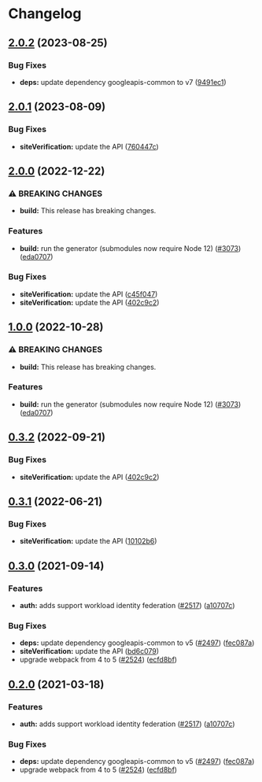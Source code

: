 # Changelog

## [2.0.2](https://github.com/googleapis/google-api-nodejs-client/compare/siteverification-v2.0.1...siteverification-v2.0.2) (2023-08-25)


### Bug Fixes

* **deps:** update dependency googleapis-common to v7 ([9491ec1](https://github.com/googleapis/google-api-nodejs-client/commit/9491ec1cdc3c413e7d73edcfcd59cf5c28a7c855))

## [2.0.1](https://github.com/googleapis/google-api-nodejs-client/compare/siteverification-v2.0.0...siteverification-v2.0.1) (2023-08-09)


### Bug Fixes

* **siteVerification:** update the API ([760447c](https://github.com/googleapis/google-api-nodejs-client/commit/760447c31306ecfff4e66d6d0b10390a398a97fc))

## [2.0.0](https://github.com/googleapis/google-api-nodejs-client/compare/siteverification-v1.0.0...siteverification-v2.0.0) (2022-12-22)


### ⚠ BREAKING CHANGES

* **build:** This release has breaking changes.

### Features

* **build:** run the generator (submodules now require Node 12) ([#3073](https://github.com/googleapis/google-api-nodejs-client/issues/3073)) ([eda0707](https://github.com/googleapis/google-api-nodejs-client/commit/eda07079dadab46a80b6f9ede618f4f43030169e))


### Bug Fixes

* **siteVerification:** update the API ([c45f047](https://github.com/googleapis/google-api-nodejs-client/commit/c45f047c06b83b172a2fa9e8340a631632ee8dd5))
* **siteVerification:** update the API ([402c9c2](https://github.com/googleapis/google-api-nodejs-client/commit/402c9c2e722b2125c5ba77a722b4f3290568ec49))

## [1.0.0](https://github.com/googleapis/google-api-nodejs-client/compare/siteVerification-v0.3.2...siteVerification-v1.0.0) (2022-10-28)


### ⚠ BREAKING CHANGES

* **build:** This release has breaking changes.

### Features

* **build:** run the generator (submodules now require Node 12) ([#3073](https://github.com/googleapis/google-api-nodejs-client/issues/3073)) ([eda0707](https://github.com/googleapis/google-api-nodejs-client/commit/eda07079dadab46a80b6f9ede618f4f43030169e))

## [0.3.2](https://github.com/googleapis/google-api-nodejs-client/compare/siteVerification-v0.3.1...siteVerification-v0.3.2) (2022-09-21)


### Bug Fixes

* **siteVerification:** update the API ([402c9c2](https://github.com/googleapis/google-api-nodejs-client/commit/402c9c2e722b2125c5ba77a722b4f3290568ec49))

## [0.3.1](https://github.com/googleapis/google-api-nodejs-client/compare/siteVerification-v0.3.0...siteVerification-v0.3.1) (2022-06-21)


### Bug Fixes

* **siteVerification:** update the API ([10102b6](https://github.com/googleapis/google-api-nodejs-client/commit/10102b6733a230cc8760f432931332db67acd179))

## [0.3.0](https://www.github.com/googleapis/google-api-nodejs-client/compare/siteVerification-v0.2.0...siteVerification-v0.3.0) (2021-09-14)


### Features

* **auth:** adds support workload identity federation ([#2517](https://www.github.com/googleapis/google-api-nodejs-client/issues/2517)) ([a10707c](https://www.github.com/googleapis/google-api-nodejs-client/commit/a10707c477759e7c9ef6360a2fe800856fb600c1))


### Bug Fixes

* **deps:** update dependency googleapis-common to v5 ([#2497](https://www.github.com/googleapis/google-api-nodejs-client/issues/2497)) ([fec087a](https://www.github.com/googleapis/google-api-nodejs-client/commit/fec087abcf3d994dd41c3ffa0a0c12b1f9f09dae))
* **siteVerification:** update the API ([bd6c079](https://www.github.com/googleapis/google-api-nodejs-client/commit/bd6c0794ab7d8d5e830696c72e3b5889dc4d8144))
* upgrade webpack from 4 to 5  ([#2524](https://www.github.com/googleapis/google-api-nodejs-client/issues/2524)) ([ecfd8bf](https://www.github.com/googleapis/google-api-nodejs-client/commit/ecfd8bfcd06e1beabff7ec9a8c4000222379eb8d))

## [0.2.0](https://www.github.com/googleapis/google-api-nodejs-client/compare/siteVerification-v0.1.0...siteVerification-v0.2.0) (2021-03-18)


### Features

* **auth:** adds support workload identity federation ([#2517](https://www.github.com/googleapis/google-api-nodejs-client/issues/2517)) ([a10707c](https://www.github.com/googleapis/google-api-nodejs-client/commit/a10707c477759e7c9ef6360a2fe800856fb600c1))


### Bug Fixes

* **deps:** update dependency googleapis-common to v5 ([#2497](https://www.github.com/googleapis/google-api-nodejs-client/issues/2497)) ([fec087a](https://www.github.com/googleapis/google-api-nodejs-client/commit/fec087abcf3d994dd41c3ffa0a0c12b1f9f09dae))
* upgrade webpack from 4 to 5  ([#2524](https://www.github.com/googleapis/google-api-nodejs-client/issues/2524)) ([ecfd8bf](https://www.github.com/googleapis/google-api-nodejs-client/commit/ecfd8bfcd06e1beabff7ec9a8c4000222379eb8d))
